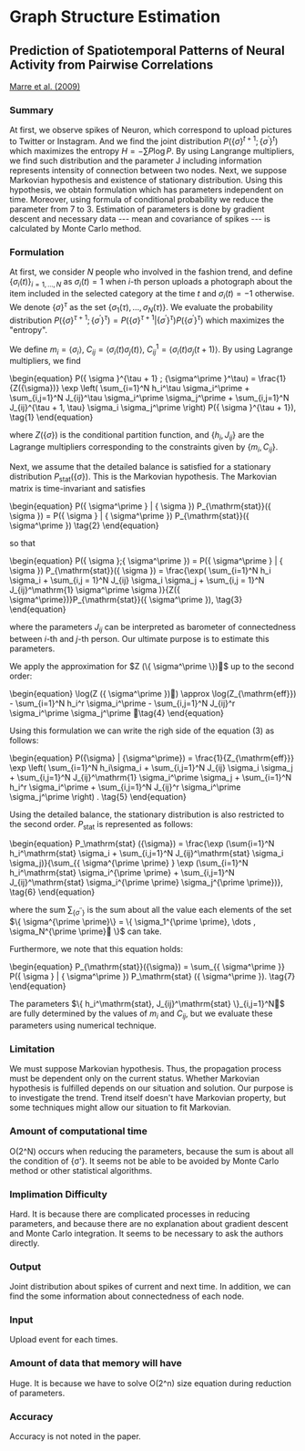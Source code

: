 # Graph Structure Estimation

## Prediction of Spatiotemporal Patterns of Neural Activity from Pairwise Correlations
[Marre et al. (2009)](https://journals.aps.org/prl/abstract/10.1103/PhysRevLett.102.138101)

### Summary
At first, we observe spikes of Neuron, which correspond to upload pictures to Twitter or Instagram. And we find the joint distribution $P(\{\sigma \}^{t+1};\{\sigma^\prime \}^t)$ which maximizes the entropy $H = -\sum P\log P$. By using Langrange multipliers, we find such distribution and the parameter J including information represents intensity of connection between two nodes. Next, we suppose Markovian hypothesis and existence of stationary distribution. Using this hypothesis, we obtain formulation which has parameters independent on time. Moreover, using formula of conditional probability we reduce the parameter from 7 to 3. Estimation of parameters is done by gradient descent and necessary data --- mean and covariance of spikes --- is calculated by Monte Carlo method.

### Formulation

At first, we consider $N$ people who involved in the fashion trend, and define $\{\sigma_i (t)\}_{i = 1, \dots , N}$ as $\sigma_i (t) = 1$ when $i$-th person uploads a photograph about the item included in the selected category at the time $t$ and $\sigma_i (t) = -1$ otherwise. We denote $\{ \sigma \}^\tau$ as the set $\{ \sigma_1(\tau), \dots , \sigma_N(\tau) \}$. We evaluate the probability distribution $P(\{ \sigma \}^{\tau+1}; \{ \sigma^\prime \}^\tau) = P(\{ \sigma \}^{\tau+1}| \{ \sigma^\prime \}^\tau) P(\{\sigma^\prime \}^\tau)$ which maximizes the "entropy". 

We define $m_i = \langle \sigma_i \rangle$, $C_{ij} = \langle \sigma_i(t) \sigma_j(t) \rangle$, $C_{ij}^\mathrm{1} = \langle \sigma_i(t) \sigma_j(t+1) \rangle$. By using Lagrange multipliers, we find

\begin{equation}
P(\{ \sigma \}^{\tau + 1} ; \{\sigma^\prime \}^\tau) = \frac{1}{Z(\{\sigma\})} \exp \left( \sum_{i=1}^N h_i^\tau \sigma_i^\prime + \sum_{i,j=1}^N J_{ij}^\tau \sigma_i^\prime \sigma_j^\prime + \sum_{i,j=1}^N J_{ij}^{\tau + 1, \tau} \sigma_i \sigma_j^\prime \right) P(\{ \sigma \}^{\tau + 1}), \tag{1}
\end{equation}

where $Z(\{\sigma\})$ is the conditional partition function, and $\{ h_i, J_{ij} \}$ are the Lagrange multipliers corresponding to the constraints given by $\{ m_i, C_{ij} \}$.

Next, we assume that the detailed balance is satisfied for a stationary distribution $P_{\mathrm{stat}}(\{ \sigma \})$. This is the Markovian hypothesis. The Markovian matrix is time-invariant and satisfies

\begin{equation}
P(\{ \sigma^\prime \} | \{ \sigma \}) P_{\mathrm{stat}}(\{ \sigma \}) = P(\{ \sigma \} | \{ \sigma^\prime \}) P_{\mathrm{stat}}(\{ \sigma^\prime \}) \tag{2}
\end{equation}

so that

\begin{equation}
P(\{ \sigma \};\{ \sigma^\prime \}) = P(\{ \sigma^\prime \} | \{ \sigma \}) P_{\mathrm{stat}}(\{ \sigma \}) = \frac{\exp( \sum_{i=1}^N h_i \sigma_i + \sum_{i,j = 1}^N J_{ij} \sigma_i \sigma_j + \sum_{i,j = 1}^N J_{ij}^\mathrm{1} \sigma^\prime \sigma )}{Z(\{ \sigma^\prime\})}P_{\mathrm{stat}}(\{ \sigma^\prime \}), \tag{3}
\end{equation}

where the parameters $J_{ij}$ can be interpreted as barometer of connectedness between $i$-th and $j$-th person. Our ultimate purpose is to estimate this parameters.

We apply the approximation for $Z (\{ \sigma^\prime \})$ up to the second order:

\begin{equation}
\log(Z (\{ \sigma^\prime \})) \approx \log(Z_{\mathrm{eff}}) - \sum_{i=1}^N h_i^r \sigma_i^\prime - \sum_{i,j=1}^N J_{ij}^r \sigma_i^\prime \sigma_j^\prime \tag{4}
\end{equation}

Using this formulation we can write the righ side of the equation (3) as follows:

\begin{equation}
P(\{\sigma\} | \{\sigma^\prime\}) = \frac{1}{Z_{\mathrm{eff}}} \exp \left( \sum_{i=1}^N h_i\sigma_i + \sum_{i,j=1}^N J_{ij} \sigma_i \sigma_j + \sum_{i,j=1}^N J_{ij}^\mathrm{1} \sigma_i^\prime \sigma_j + \sum_{i=1}^N h_i^r \sigma_i^\prime + \sum_{i,j=1}^N J_{ij}^r \sigma_i^\prime \sigma_j^\prime \right) . \tag{5}
\end{equation}

Using the detailed balance, the stationary distribution is also restricted to the second order. $P_\mathrm{stat}$ is represented as follows:

\begin{equation}
P_\mathrm{stat} (\{\sigma\}) = \frac{\exp (\sum{i=1}^N h_i^\mathrm{stat} \sigma_i + \sum_{i,j=1}^N J_{ij}^\mathrm{stat} \sigma_i \sigma_j)}{\sum_{\{ \sigma^{\prime \prime} \} \exp (\sum_{i=1}^N h_i^\mathrm{stat} \sigma_i^{\prime \prime} + \sum_{i,j=1}^N J_{ij}^\mathrm{stat} \sigma_i^{\prime \prime} \sigma_j^{\prime \prime})}, \tag{6}
\end{equation}

where the sum $\sum_{\{\sigma^{\prime \prime}\}}$ is the sum about all the value each elements of the set $\{ \sigma^{\prime \prime}\} = \{ \sigma_1^{\prime \prime}, \dots , \sigma_N^{\prime \prime} \}$ can take.

Furthermore, we note that this equation holds:

\begin{equation}
P_{\mathrm{stat}}(\{\sigma\}) = \sum_{\{ \sigma^\prime \}} P(\{ \sigma \} | \{ \sigma^\prime \}) P_\mathrm{stat} (\{ \sigma^\prime \}). \tag{7}
\end{equation}

The parameters $\{ h_i^\mathrm{stat}, J_{ij}^\mathrm{stat} \}_{i,j=1}^N$ are fully determined by the values of $m_i$ and $C_{ij}$, but we evaluate these parameters using numerical technique.



### Limitation
We must suppose Markovian hypothesis. Thus, the propagation process must be dependent only on the current status.
Whether Markovian hypothesis is fulfilled depends on our situation and solution. Our purpose is to investigate the trend. Trend itself doesn't have Markovian property, but some techniques might allow our situation to fit Markovian.

### Amount of computational time
O(2^N) occurs when reducing the parameters, because the sum is about all the condition of {σ'}. It seems not be able to be avoided by Monte Carlo method or other statistical algorithms.

### Implimation Difficulty
Hard. It is because there are complicated processes in reducing parameters, and because there are no explanation about gradient descent and Monte Carlo integration. It seems to be necessary to ask the authors directly.

### Output
Joint distribution about spikes of current and next time. In addition, we can find the some information about connectedness of each node.

### Input
Upload event for each times.

### Amount of data that memory will have
Huge. It is because we have to solve O(2^n) size equation during reduction of parameters.

### Accuracy
Accuracy is not noted in the paper.
